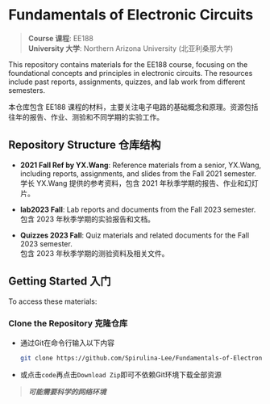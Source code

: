 # Fundamentals of Electronic Circuits
> **Course 课程**: EE188  
> **University 大学**: Northern Arizona University (北亚利桑那大学)  

This repository contains materials for the EE188 course, focusing on the foundational concepts and principles in electronic circuits. The resources include past reports, assignments, quizzes, and lab work from different semesters.

本仓库包含 EE188 课程的材料，主要关注电子电路的基础概念和原理。资源包括往年的报告、作业、测验和不同学期的实验工作。

## Repository Structure 仓库结构
- **2021 Fall Ref by YX.Wang**: Reference materials from a senior, YX.Wang, including reports, assignments, and slides from the Fall 2021 semester.  
  学长 YX.Wang 提供的参考资料，包含 2021 年秋季学期的报告、作业和幻灯片。
  
- **lab2023 Fall**: Lab reports and documents from the Fall 2023 semester.  
  包含 2023 年秋季学期的实验报告和文档。
  
- **Quizzes 2023 Fall**: Quiz materials and related documents for the Fall 2023 semester.  
  包含 2023 年秋季学期的测验资料及相关文件。

## Getting Started 入门
To access these materials:

### Clone the Repository 克隆仓库

- 通过Git在命令行输入以下内容
    ```bash
    git clone https://github.com/Spirulina-Lee/Fundamentals-of-Electronic-Circuits-EE188.git
    ```
- 或点击`code`再点击`Download Zip`即可不依赖Git环境下载全部资源  

> ***可能需要科学的网络环境***
